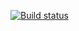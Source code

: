 [![Build status](https://ci.appveyor.com/api/projects/status/ks3ccjfl7m88618j?svg=true)](https://ci.appveyor.com/project/pfzw90/ahj-dom-homework)

